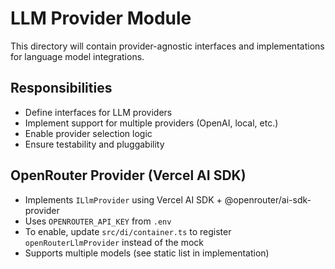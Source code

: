 # LLM Provider Module

This directory will contain provider-agnostic interfaces and implementations for language model integrations.

## Responsibilities
- Define interfaces for LLM providers
- Implement support for multiple providers (OpenAI, local, etc.)
- Enable provider selection logic
- Ensure testability and pluggability

## OpenRouter Provider (Vercel AI SDK)
- Implements `ILlmProvider` using Vercel AI SDK + @openrouter/ai-sdk-provider
- Uses `OPENROUTER_API_KEY` from `.env`
- To enable, update `src/di/container.ts` to register `openRouterLlmProvider` instead of the mock
- Supports multiple models (see static list in implementation) 